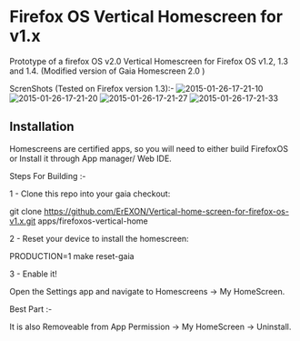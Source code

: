# Firefox OS Vertical Homescreen for v1.x

Prototype of a firefox OS v2.0 Vertical Homescreen for  Firefox OS v1.2, 1.3 and 1.4.
(Modified version of Gaia Homescreen 2.0 )

ScrenShots (Tested on Firefox version 1.3):-
![2015-01-26-17-21-10](https://cloud.githubusercontent.com/assets/8279954/5899374/195e2c82-a580-11e4-9135-14bef3f5039d.png)
![2015-01-26-17-21-20](https://cloud.githubusercontent.com/assets/8279954/5899375/1963f32e-a580-11e4-8e91-ee8970d64b05.png)
![2015-01-26-17-21-27](https://cloud.githubusercontent.com/assets/8279954/5899376/196dc5c0-a580-11e4-95b9-bf7aeeb3ab76.png)
![2015-01-26-17-21-33](https://cloud.githubusercontent.com/assets/8279954/5899377/1971b8a6-a580-11e4-9021-6937c8173582.png)
## Installation

Homescreens are certified apps, so you will need to either build FirefoxOS or Install it through App manager/ Web IDE.

Steps For Building :-

1 - Clone this repo into your gaia checkout:

git clone https://github.com/ErEXON/Vertical-home-screen-for-firefox-os-v1.x.git apps/firefoxos-vertical-home

2 - Reset your device to install the homescreen:

PRODUCTION=1 make reset-gaia

3 - Enable it!

Open the Settings app and navigate to Homescreens -> My HomeScreen.


Best Part :-

It is also Removeable from App Permission -> My HomeScreen -> Uninstall.


